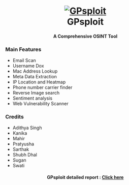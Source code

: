 <h1 align="center">
  <br>
  <a href="https://github.com/adithyan-ak/GPsploit"><img src="https://upload.wikimedia.org/wikipedia/en/d/d0/Haryana-police-logo.png" alt="GPsploit"></a>
  <br>
  GPsploit
  <br>
</h1>

<h4 align="center">A Comprehensive OSINT Tool</h4>

### Main Features
- Email Scan
- Username Dox
- Mac Address Lookup
- Meta Data Extraction
- IP Location and Heatmap
- Phone number carrier finder
- Reverse Image search
- Sentiment analysis
- Web Vulnerability Scanner

### Credits

- Adithya Singh
- Kanika
- Mahir
- Pratyusha
- Sarthak
- Shubh Dhal
- Sugan
- Swati

<h4 align="center"> GPsploit detailed report : <a href="https://drive.google.com/file/d/1kz9w_pwJ1nijLjLh8bfCedDQ9KBby7jH/view?usp=drivesdk">Click here</a></h4>
